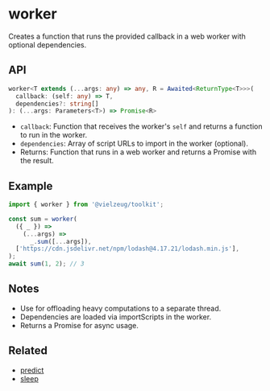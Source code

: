 # worker

Creates a function that runs the provided callback in a web worker with optional dependencies.

## API

```ts
worker<T extends (...args: any) => any, R = Awaited<ReturnType<T>>>(
  callback: (self: any) => T,
  dependencies?: string[]
): (...args: Parameters<T>) => Promise<R>
```

- `callback`: Function that receives the worker's `self` and returns a function to run in the worker.
- `dependencies`: Array of script URLs to import in the worker (optional).
- Returns: Function that runs in a web worker and returns a Promise with the result.

## Example

```ts
import { worker } from '@vielzeug/toolkit';

const sum = worker(
  ({ _ }) =>
    (...args) =>
      _.sum([...args]),
  ['https://cdn.jsdelivr.net/npm/lodash@4.17.21/lodash.min.js'],
);
await sum(1, 2); // 3
```

## Notes

- Use for offloading heavy computations to a separate thread.
- Dependencies are loaded via importScripts in the worker.
- Returns a Promise for async usage.

## Related

- [predict](./predict.md)
- [sleep](./sleep.md)
